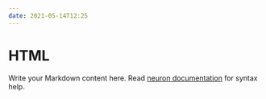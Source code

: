 ```yaml
---
date: 2021-05-14T12:25
---
```


# HTML

Write your Markdown content here. Read [neuron documentation](https://neuron.zettel.page/2011404.html) for syntax help.

